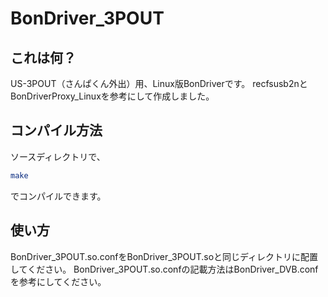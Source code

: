 # BonDriver_3POUT

## これは何？

US-3POUT（さんぱくん外出）用、Linux版BonDriverです。
recfsusb2nとBonDriverProxy_Linuxを参考にして作成しました。

## コンパイル方法

ソースディレクトリで、

```sh
make
```

でコンパイルできます。

## 使い方

BonDriver_3POUT.so.confをBonDriver_3POUT.soと同じディレクトリに配置してください。
BonDriver_3POUT.so.confの記載方法はBonDriver_DVB.confを参考にしてください。
